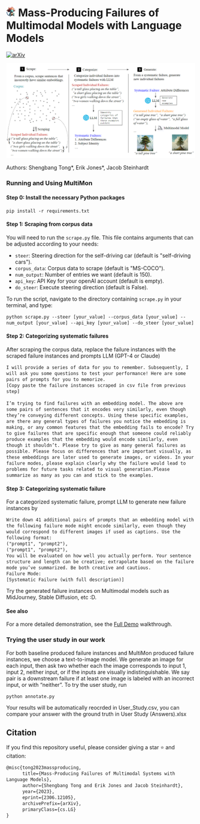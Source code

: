 # ![](Multimon_emoji.png) Mass-Producing Failures of Multimodal Models with Language Models

[![arXiv](https://img.shields.io/badge/arXiv-2304.03977-b31b1b.svg)](https://arxiv.org/abs/2304.03977)

![The MultiMon pipeline](Pipeline/pipeline.png)

Authors: Shengbang Tong*, Erik Jones*, Jacob Steinhardt

### Running and Using MultiMon

#### Step 0: Install the necessary Python packages
```
pip install -r requirements.txt
```

#### Step 1: Scraping from corpus data

You will need to run the `scrape.py` file. This file contains arguments that can be adjusted according to your needs:

- `steer`: Steering direction for the self-driving car (default is "self-driving cars").
- `corpus_data`: Corpus data to scrape (default is "MS-COCO").
- `num_output`: Number of entries we want (default is 150).
- `api_key`: API Key for your openAI account (default is empty).
- `do_steer`: Execute steering direction (default is False).

To run the script, navigate to the directory containing `scrape.py` in your terminal, and type:

```
python scrape.py --steer [your_value] --corpus_data [your_value] --num_output [your_value] --api_key [your_value] --do_steer [your_value]
```

#### Step 2: Categorizing systematic failures
After scraping the corpus data, replace the failure instances with the scraped failure instances and prompts LLM (GPT-4 or Claude)
```
I will provide a series of data for you to remember. Subsequently, I will ask you some questions to test your performance! Here are some pairs of prompts for you to memorize. 
[Copy paste the failure instances scraped in csv file from previous step]

I’m trying to find failures with an embedding model. The above are some pairs of sentences that it encodes very similarly, even though they’re conveying different concepts. Using these specific examples, are there any general types of failures you notice the embedding is making, or any common features that the embedding fails to encode? Try to give failures that are specific enough that someone could reliably produce examples that the embedding would encode similarly, even though it shouldn’t. Please try to give as many general failures as possible. Please focus on differences that are important visually, as these embeddings are later used to generate images, or videos. In your failure modes, please explain clearly why the failure would lead to problems for future tasks related to visual generation.Please summarize as many as you can and stick to the examples.
```


#### Step 3: Categorizing systematic failure
For a categorized systematic failure, prompt LLM to generate new failure instances by 
```
Write down 41 additional pairs of prompts that an embedding model with the following failure mode might encode similarly, even though they would correspond to different images if used as captions. Use the following format:
("prompt1", "prompt2"),
("prompt1", "prompt2"),
You will be evaluated on how well you actually perform. Your sentence structure and length can be creative; extrapolate based on the failure mode you’ve summarized. Be both creative and cautious.
Failure Mode:
[Systematic Failure (with full description)]
```

Try the generated failure instances on Multimodal models such as MidJourney, Stable Diffusion, etc :D.

#### See also

For a more detailed demonstration, see the [Full Demo](Demo/demo.md) walkthrough.

### Trying the user study in our work
For both baseline produced failure instances and MultiMon produced failure instances, we choose a text-to-image model. We generate an image for each input, then ask two whether each the image corresponds to input 1, input 2, neither input, or if the inputs are visually indistinguishable. We say pair is a downstream failure if at least one image is labeled with an incorrect input, or with “neither”.
To try the user study, run 
```
python annotate.py
```
Your results will be automatically reocrded in User_Study.csv, you can compare your answer with the ground truth in User Study (Answers).xlsx


## Citation
If you find this repository useful, please consider giving a star :star: and citation:

```
@misc{tong2023massproducing,
      title={Mass-Producing Failures of Multimodal Systems with Language Models}, 
      author={Shengbang Tong and Erik Jones and Jacob Steinhardt},
      year={2023},
      eprint={2306.12105},
      archivePrefix={arXiv},
      primaryClass={cs.LG}
}
